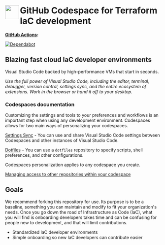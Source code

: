 # <img align="left" width="45" height="45" src="https://user-images.githubusercontent.com/1610100/201473670-e0e6bdeb-742f-4be1-a47a-3506309620a3.png"> GitHub Codespace for Terraform IaC development

**[GitHub Actions](https://github.com/osinfra-io/github-terraform-codespace/actions):**

[![Dependabot](https://github.com/osinfra-io/github-terraform-codespace/actions/workflows/dependabot.yml/badge.svg)](https://github.com/osinfra-io/github-terraform-codespace/actions/workflows/dependabot.yml)

## Blazing fast cloud IaC developer environments

Visual Studio Code backed by high-performance VMs that start in seconds.

*Use the full power of Visual Studio Code, including the editor, terminal, debugger, version control, settings sync, and the entire ecosystem of extensions. Work in the browser or hand it off to your desktop.*

### Codespaces documentation

Customizing the settings and tools to your preferences and workflows is an important step when using any development environment. Codespaces allows for two main ways of personalizing your codespaces.

[Settings Sync](https://docs.github.com/en/codespaces/customizing-your-codespace/personalizing-codespaces-for-your-account#settings-sync) - You can use and share Visual Studio Code settings between Codespaces and other instances of Visual Studio Code.

[Dotfiles](https://docs.github.com/en/codespaces/customizing-your-codespace/personalizing-codespaces-for-your-account#dotfiles) – You can use a `dotfiles` repository to specify scripts, shell preferences, and other configurations.

Codespaces personalization applies to any codespace you create.

[Managing access to other repositories within your codespace](https://docs.github.com/en/codespaces/managing-your-codespaces/managing-repository-access-for-your-codespaces)

## Goals

We recommend forking this repository for use. Its purpose is to be a baseline, something you can maintain and modify to fit your organization's needs. Once you go down the road of Infrastructure as Code (IaC), what you will find is onboarding developers takes time and can be confusing for people new to development, and that will limit contributions.

- Standardized IaC developer environments
- Simple onboarding so new IaC developers can contribute easier
